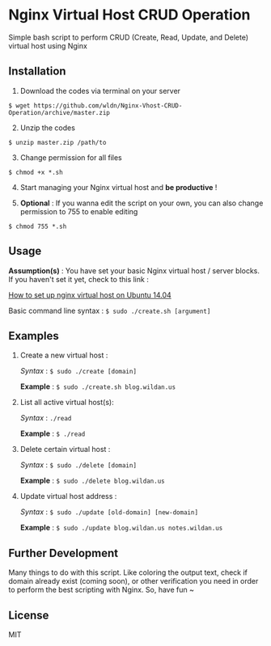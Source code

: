 # Nginx Virtual Host CRUD Operation

Simple bash script to perform CRUD (Create, Read, Update, and Delete) virtual host using Nginx

## Installation
1. Download the codes via terminal on your server

  `$ wget https://github.com/wldn/Nginx-Vhost-CRUD-Operation/archive/master.zip`

2. Unzip the codes

  `$ unzip master.zip /path/to`
  
3. Change permission for all files

  `$ chmod +x *.sh`
  
4. Start managing your Nginx virtual host and **be productive** !

5. **Optional** : If you wanna edit the script on your own, you can also change permission to 755 to enable editing

  `$ chmod 755 *.sh`
  
## Usage
**Assumption(s)** : You have set your basic Nginx virtual host / server blocks. If you haven't set it yet, check to this link : 

[How to set up nginx virtual host on Ubuntu 14.04](https://www.digitalocean.com/community/tutorials/how-to-set-up-apache-virtual-hosts-on-ubuntu-14-04-lts)

Basic command line syntax :
  `$ sudo ./create.sh [argument]`

## Examples
1. Create a new virtual host : 
   
   *Syntax* : `$ sudo ./create [domain]`

   **Example** : `$ sudo ./create.sh blog.wildan.us`

2. List all active virtual host(s): 
   
   *Syntax* : `./read`

   **Example** : `$ ./read`

3. Delete certain virtual host : 
   
   *Syntax* : `$ sudo ./delete [domain]`

   **Example** : `$ sudo ./delete blog.wildan.us`

4. Update virtual host address : 
   
   *Syntax* : `$ sudo ./update [old-domain] [new-domain]`

   **Example** : `$ sudo ./update blog.wildan.us notes.wildan.us`

## Further Development

Many things to do with this script. Like coloring the output text, check if domain already exist (coming soon), or other verification you need in order to perform the best scripting with Nginx. So, have fun ~

## License

MIT
